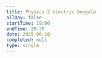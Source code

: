 ```yaml
---
title: Physics 2 electric boogalo
allDay: false
startTime: 19:00
endTime: 20:30
date: 2025-06-10
completed: null
type: single
---
```

